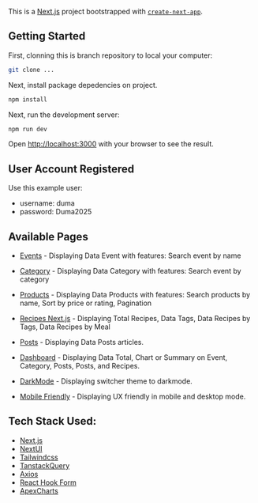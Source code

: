 This is a [Next.js](https://nextjs.org) project bootstrapped with [`create-next-app`](https://nextjs.org/docs/pages/api-reference/create-next-app).

## Getting Started

First, clonning this is branch repository to local your computer:

```bash
git clone ...
```

Next, install package depedencies on project.

```bash
npm install
```

Next, run the development server:

```bash
npm run dev
```

Open [http://localhost:3000](http://localhost:3000) with your browser to see the result.

## User Account Registered

Use this example user:

- username: duma
- password: Duma2025

## Available Pages

- [Events](http://localhost:3000/products) - Displaying Data Event with features: Search event by name
- [Category](http://localhost:3000/products) - Displaying Data Category with features: Search event by category

- [Products](http://localhost:3000/products) - Displaying Data Products with features: Search products by name, Sort by price or rating, Pagination
- [Recipes Next.js](http://localhost:3000/recipes) - Displaying Total Recipes, Data Tags, Data Recipes by Tags, Data Recipes by Meal
- [Posts](http://localhost:3000/posts) - Displaying Data Posts articles.

- [Dashboard](http://localhost:3000/dashboard) - Displaying Data Total, Chart or Summary on Event, Category, Posts, Posts, and Recipes.
- [DarkMode](http://localhost:3000/dashboard) - Displaying switcher theme to darkmode.
- [Mobile Friendly](http://localhost:3000) - Displaying UX friendly in mobile and desktop mode.

## Tech Stack Used:

- [Next.js](http://localhost:3000/products)
- [NextUI](http://localhost:3000/products)
- [Tailwindcss](https://tailwindcss.com)
- [TanstackQuery](https://tanstack.com/query/latest/docs)
- [Axios](https://axios-http.com/docs/example)
- [React Hook Form](https://react-hook-form.com)
- [ApexCharts](https://apexcharts.com)
